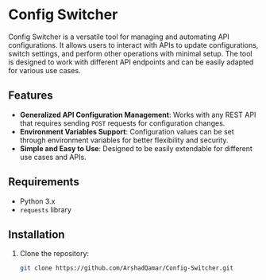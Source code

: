 # Config Switcher

Config Switcher is a versatile tool for managing and automating API configurations. It allows users to interact with APIs to update configurations, switch settings, and perform other operations with minimal setup. The tool is designed to work with different API endpoints and can be easily adapted for various use cases.

## Features

- **Generalized API Configuration Management**: Works with any REST API that requires sending `POST` requests for configuration changes.
- **Environment Variables Support**: Configuration values can be set through environment variables for better flexibility and security.
- **Simple and Easy to Use**: Designed to be easily extendable for different use cases and APIs.

## Requirements

- Python 3.x
- `requests` library

## Installation

1. Clone the repository:
   ```bash
   git clone https://github.com/ArshadQamar/Config-Switcher.git
